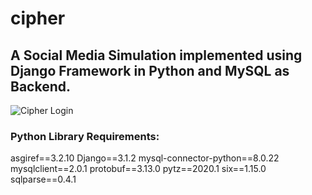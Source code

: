 # cipher
## A Social Media Simulation implemented using Django Framework in Python and MySQL as Backend.

<img alt="Cipher Login" src="./Screenhots/Dash_1.png">

### Python Library Requirements:
asgiref==3.2.10
Django==3.1.2
mysql-connector-python==8.0.22
mysqlclient==2.0.1
protobuf==3.13.0
pytz==2020.1
six==1.15.0
sqlparse==0.4.1


